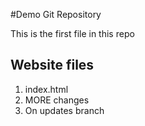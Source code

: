 #Demo Git Repository

This is the first file in this repo

## Website files

1. index.html
2. MORE changes
3. On updates branch
